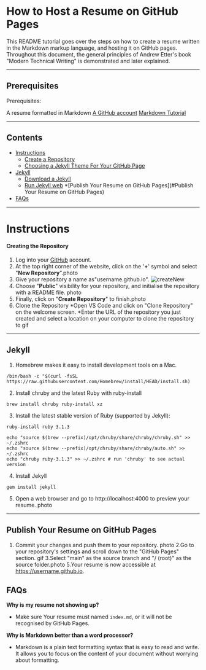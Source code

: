 # How to Host a Resume on GitHub Pages

This README tutorial goes over the steps on how to create a resume written in the Markdown markup language, and hosting it on GitHub pages. Throughout this document, the general principles of Andrew Etter's book "Modern Technical Writing" is demonstrated and later explained. 

---
## Prerequisites
Prerequisites:

A resume formatted in Markdown
[A GitHub account](https://pages.github.com/)
[Markdown Tutorial](https://www.markdowntutorial.com/)


---
## Contents
* [Instructions](#Instructions)
   * [Create a Repository](#Create-a-Repository)
   * [Choosing a Jekyll Theme For Your GitHub Page](#Choosing-a-Jekyll-Theme-For-Your-GitHub-Page)
* [Jekyll](#More-Resources)
  * [Download a Jekyll](#Download-a-Jekyll)
  * [Run Jekyll web](#Download-a-Jekyll)
*[Publish Your Resume on GitHub Pages](#Publish Your Resume on GitHub Pages)
* [FAQs](#FAQs)

--- 
# Instructions


#### Creating the Repository

1. Log into your [GitHub](https://GitHub.com) account.
2. At the top right corner of the website, click on the '**+**' symbol and select "**New Repository**".photo
3. Give your repository a name as"username.github.io". ![createNew](Gifs/creatReponsitory.gif)
4. Choose "**Public**" visibility for your repository, and initialise the repository with a README file. photo
6. Finally, click on "**Create Repository**" to finish.photo
7. Clone the Repository
    *Open VS Code and click on "Clone Repository" on the welcome screen.
    *Enter the URL of the repository you just created and select a location on your computer to clone the repository to   gif

---
Jekyll
---
1. Homebrew makes it easy to install development tools on a Mac.
```
/bin/bash -c "$(curl -fsSL https://raw.githubusercontent.com/Homebrew/install/HEAD/install.sh)
```
2. Install chruby and the latest Ruby with ruby-install
```
brew install chruby ruby-install xz
```
3. Install the latest stable version of Ruby (supported by Jekyll):
```
ruby-install ruby 3.1.3
```
```
echo "source $(brew --prefix)/opt/chruby/share/chruby/chruby.sh" >> ~/.zshrc
echo "source $(brew --prefix)/opt/chruby/share/chruby/auto.sh" >> ~/.zshrc
echo "chruby ruby-3.1.3" >> ~/.zshrc # run 'chruby' to see actual version
```
4. Install Jekyll
 ```
 gem install jekyll
 ```


5. Open a web browser and go to http://localhost:4000 to preview your resume. photo

---
Publish Your Resume on GitHub Pages
---
 1. Commit your changes and push them to your repository. photo
 2.Go to your repository's settings and scroll down to the "GitHub Pages" section. gif
 3.Select "main" as the source branch and "/ (root)" as the source folder.photo
 5.Your resume is now accessible at https://username.github.io.

## FAQs
**Why is my resume not showing up?**
* Make sure Your resume must named ```index.md```, or it will not be recognised by GitHub Pages. 

**Why is Markdown better than a word processor?**
* Markdown is a plain text formatting syntax that is easy to read and write. It allows you to focus on the content of your document without worrying about formatting. 










